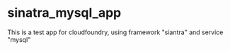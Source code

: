 sinatra_mysql_app
=================

This is a test app for cloudfoundry, using framework "siantra" and service "mysql"